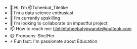 - 👋 Hi, I’m @Toheebat_Tiletike
- 👀 I’m a data science enthusiast 
- 🌱 I’m currently upskilling
- 💞️ I’m looking to collaborate on impactful project
- 📫 How to reach me: tiletiletoheebatyewande@outlook.com
- 😄 Pronouns: She/Her
- ⚡ Fun fact: I'm passionate about Education 

<!---
TiletileToheebat/TiletileToheebat is a ✨ special ✨ repository because its `README.md` (this file) appears on your GitHub profile.
You can click the Preview link to take a look at your changes.
--->
